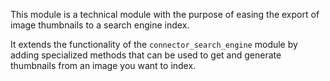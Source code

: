 This module is a technical module with the purpose of easing the export of image
thumbnails to a search engine index.

It extends the functionality of the `connector_search_engine` module by adding
specialized methods that can be used to get and generate thumbnails from an image you
want to index.
